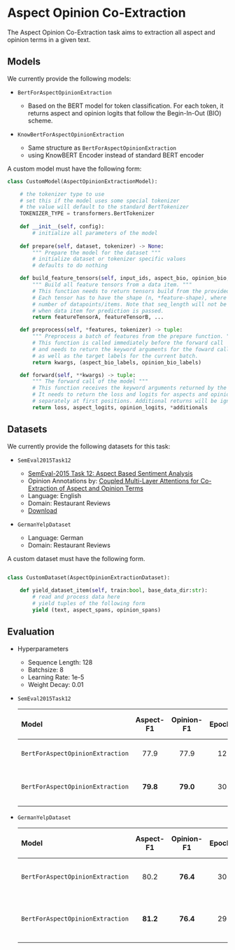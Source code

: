 # Aspect Opinion Co-Extraction

The Aspect Opinion Co-Extraction task aims to extraction all aspect and opinion terms in a given text.

## Models

We currently provide the following models:

- `BertForAspectOpinionExtraction`

    - Based on the BERT model for token classification. For each token, it returns aspect and opinion logits that follow the Begin-In-Out (BIO) scheme.

- `KnowBertForAspectOpinionExtraction`

    - Same structure as `BertForAspectOpinionExtraction`
    - using KnowBERT Encoder instead of standard BERT encoder


A custom model must have the following form:
```python
class CustomModel(AspectOpinionExtractionModel):

    # the tokenizer type to use
    # set this if the model uses some special tokenizer
    # the value will default to the standard BertTokenizer
    TOKENIZER_TYPE = transformers.BertTokenizer
    
    def __init__(self, config):
        # initialize all parameters of the model
    
    def prepare(self, dataset, tokenizer) -> None:
        """ Prepare the model for the dataset """
        # initialize dataset or tokenizer specific values
        # defaults to do nothing

    def build_feature_tensors(self, input_ids, aspect_bio, opinion_bio, seq_length, tokenizer) -> tuple:
        """ Build all feature tensors from a data item. """
        # This function needs to return tensors build from the provided features. 
        # Each tensor has to have the shape (n, *feature-shape), where n is the 
        # number of datapoints/items. Note that seq_length will not be set 
        # when data item for prediction is passed.
        return featureTensorA, featureTensorB, ...

    def preprocess(self, *features, tokenizer) -> tuple:
        """ Preprocess a batch of features from the prepare function. """
        # This function is called immediately before the forward call
        # and needs to return the keyword arguments for the foward call 
        # as well as the target labels for the current batch.
        return kwargs, (aspect_bio_labels, opinion_bio_labels)

    def forward(self, **kwargs) -> tuple:
        """ The forward call of the model """
        # This function receives the keyword arguments returned by the preprocess function.
        # It needs to return the loss and logits for aspects and opinion of the current batch 
        # separately at first positions. Additional returns will be ignored.
        return loss, aspect_logits, opinion_logits, *additionals

```

## Datasets

We currently provide the following datasets for this task:

- `SemEval2015Task12`
    - [SemEval-2015 Task 12: Aspect Based Sentiment Analysis](https://www.aclweb.org/anthology/S15-2082/)
    - Opinion Annotations by: [Coupled Multi-Layer Attentions
for Co-Extraction of Aspect and Opinion Terms](https://www.aaai.org/Conferences/AAAI/2017/PreliminaryPapers/15-Wang-W-14441.pdf)
    - Language: English
    - Domain: Restaurant Reviews
    - [Download](https://github.com/happywwy/Coupled-Multi-layer-Attentions/tree/master/util/data_semEval)

- `GermanYelpDataset`
    - Language: German
    - Domain: Restaurant Reviews

A custom dataset must have the following form.
```python

class CustomDataset(AspectOpinionExtractionDataset):
    
    def yield_dataset_item(self, train:bool, base_data_dir:str):
        # read and process data here
        # yield tuples of the following form 
        yield (text, aspect_spans, opinion_spans)

```

## Evaluation

- Hyperparameters
    - Sequence Length: 128
    - Batchsize: 8
    - Learning Rate: 1e-5
    - Weight Decay: 0.01

- `SemEval2015Task12`

    |                 Model                |  Aspect-F1  |  Opinion-F1  | Epochs |   Pretrained Model Name      |
    | :----------------------------------- | :---------: | :----------: | :----: | :--------------------------- |
    | `BertForAspectOpinionExtraction`     |     77.9    |     77.9     |   12   |  bert-base-uncased           |
    | `BertForAspectOpinionExtraction`     |   **79.8**  |   **79.0**   |   30   |  bert-base-uncased-yelp      |

- `GermanYelpDataset`

    |                 Model                |  Aspect-F1  |  Opinion-F1  | Epochs |   Pretrained Model Name      |
    | :----------------------------------- | :---------: | :----------: | :----: | :--------------------------- |
    | `BertForAspectOpinionExtraction`     |     80.2    |   **76.4**   |   30   |  bert-base-german-cased      |
    | `BertForAspectOpinionExtraction`     |   **81.2**  |   **76.4**   |   29   |  bert-base-german-cased-yelp |
